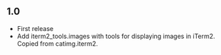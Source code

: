 1.0
---

- First release
- Add iterm2_tools.images with tools for displaying images in iTerm2. Copied
  from catimg.iterm2.
